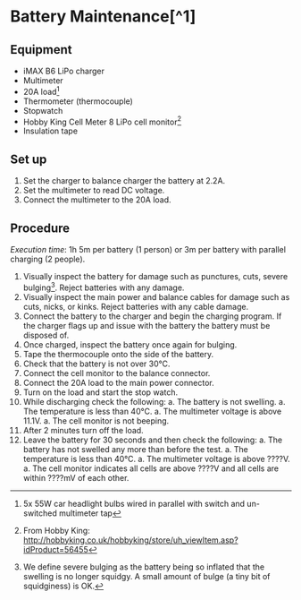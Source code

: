 # Battery Maintenance[^1]

## Equipment

 * iMAX B6 LiPo charger
 * Multimeter
 * 20A load[^2]
 * Thermometer (thermocouple)
 * Stopwatch
 * Hobby King Cell Meter 8 LiPo cell monitor[^3]
 * Insulation tape

## Set up

 1. Set the charger to balance charger the battery at 2.2A.
 1. Set the multimeter to read DC voltage.
 1. Connect the multimeter to the 20A load.

## Procedure

*Execution time*: 1h 5m per battery (1 person) or 3m per battery with parallel charging (2 people).

 1. Visually inspect the battery for damage such as punctures, cuts, severe bulging[^4]. Reject batteries with any damage.
 1. Visually inspect the main power and balance cables for damage such as cuts, nicks, or kinks. Reject batteries with any cable damage.
 1. Connect the battery to the charger and begin the charging program. If the charger flags up and issue with the battery the battery must be disposed of.
 1. Once charged, inspect the battery once again for bulging.
 1. Tape the thermocouple onto the side of the battery.
 1. Check that the battery is not over 30°C.
 1. Connect the cell monitor to the balance connector.
 1. Connect the 20A load to the main power connector.
 1. Turn on the load and start the stop watch.
 1. While discharging check the following:
    a. The battery is not swelling.
    a. The temperature is less than 40°C.
    a. The multimeter voltage is above 11.1V.
    a. The cell monitor is not beeping.
 1. After 2 minutes turn off the load.
 1. Leave the battery for 30 seconds and then check the following:
    a. The battery has not swelled any more than before the test.
    a. The temperature is less than 40°C.
    a. The multimeter voltage is above ????V.
    a. The cell monitor indicates all cells are above ????V and all cells are within ????mV of each other.

[^2]: 5x 55W car headlight bulbs wired in parallel with switch and un-switched multimeter tap
[^3]: From Hobby King: http://hobbyking.co.uk/hobbyking/store/uh_viewItem.asp?idProduct=56455
[^4]: We define severe bulging as the battery being so inflated that the swelling is no longer squidgy. A small amount of bulge (a tiny bit of squidginess) is OK.
